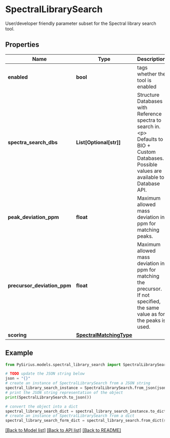 # SpectralLibrarySearch

User/developer friendly parameter subset for the Spectral library search tool.

## Properties

Name | Type | Description | Notes
------------ | ------------- | ------------- | -------------
**enabled** | **bool** | tags whether the tool is enabled | [optional] 
**spectra_search_dbs** | **List[Optional[str]]** | Structure Databases with Reference spectra to search in.  &lt;p&gt;  Defaults to BIO + Custom Databases. Possible values are available to Database API. | [optional] 
**peak_deviation_ppm** | **float** | Maximum allowed mass deviation in ppm for matching peaks. | [optional] 
**precursor_deviation_ppm** | **float** | Maximum allowed mass deviation in ppm for matching the precursor. If not specified, the same value as for the peaks is used. | [optional] 
**scoring** | [**SpectralMatchingType**](SpectralMatchingType.md) |  | [optional] 

## Example

```python
from PySirius.models.spectral_library_search import SpectralLibrarySearch

# TODO update the JSON string below
json = "{}"
# create an instance of SpectralLibrarySearch from a JSON string
spectral_library_search_instance = SpectralLibrarySearch.from_json(json)
# print the JSON string representation of the object
print(SpectralLibrarySearch.to_json())

# convert the object into a dict
spectral_library_search_dict = spectral_library_search_instance.to_dict()
# create an instance of SpectralLibrarySearch from a dict
spectral_library_search_form_dict = spectral_library_search.from_dict(spectral_library_search_dict)
```
[[Back to Model list]](../README.md#documentation-for-models) [[Back to API list]](../README.md#documentation-for-api-endpoints) [[Back to README]](../README.md)


